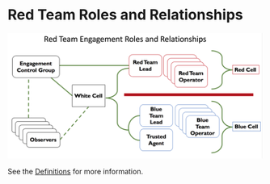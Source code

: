 # Red Team Roles and Relationships

![](/img/rolesandrelationships.png)

See the [Definitions](/redteaming/definitions) for more information.
